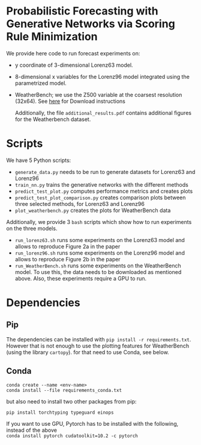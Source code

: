 # Probabilistic Forecasting with Generative Networks via Scoring Rule Minimization

We provide here code to run forecast experiments on: 

- y coordinate of 3-dimensional Lorenz63 model.

- 8-dimensional x variables for the Lorenz96 model integrated using the parametrized model.

- WeatherBench; we use the Z500 variable at the coarsest resolution (32x64). See [here](https://github.com/pangeo-data/WeatherBench) for Download instructions

  Additionally, the file `additional_results.pdf` contains additional figures for the Weatherbench dataset.


# Scripts
We have 5 Python scripts: 

- `generate_data.py` needs to be run to generate datasets for Lorenz63 and Lorenz96
- `train_nn.py` trains the generative networks with the different methods
- `predict_test_plot.py` computes performance metrics and creates plots
- `predict_test_plot_comparison.py` creates comparison plots between three selected methods, for Lorenz63 and Lorenz96
- `plot_weatherbench.py` creates the plots for WeatherBench data

Additionally, we provide 3 `bash` scripts which show how to run experiments on the three models. 

- `run_lorenz63.sh` runs some experiments on the Lorenz63 model and allows to reproduce Figure 2a in the paper
- `run_lorenz96.sh` runs some experiments on the Lorenz96 model and allows to reproduce Figure 2b in the paper
- `run_WeatherBench.sh` runs some experiments on the WeatherBench model. To use this, the data needs to be downloaded as mentioned above. Also, these experiments require a GPU to run.

# Dependencies
## Pip 

The dependencies can be installed with ```pip install -r requirements.txt```. 
However that is not enough to use the plotting features for WeatherBench (using the library `cartopy`). for that need to use Conda, see below.

## Conda

```
conda create --name <env-name>
conda install --file requirements_conda.txt
```

but also need to install two other packages from pip: 

```pip install torchtyping typeguard einops```

If you want to use GPU, Pytorch has to be installed with the following, instead of the above  
```conda install pytorch cudatoolkit=10.2 -c pytorch```





